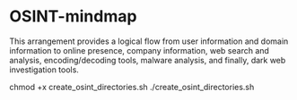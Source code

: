 # OSINT-mindmap
This arrangement provides a logical flow from user information and domain information to online presence, company information, web search and analysis, encoding/decoding tools, malware analysis, and finally, dark web investigation tools.


chmod +x create_osint_directories.sh
./create_osint_directories.sh


